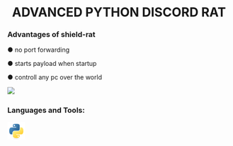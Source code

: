 <h1 align="center">ADVANCED PYTHON DISCORD RAT</h1>


<h3>Advantages of shield-rat</h3>
<p>● no port forwarding</p>
<p>● starts payload when startup</p>
<p>● controll any pc over the world</p>

<img src="https://bshare.facts99.repl.co/static/files/proof.PNG"></img>
<h3 align="left">Languages and Tools:</h3>
<p align="left"> <a href="https://www.python.org" target="_blank"> <img src="https://raw.githubusercontent.com/devicons/devicon/master/icons/python/python-original.svg" alt="python" width="40" height="40"/> </a> </p>
